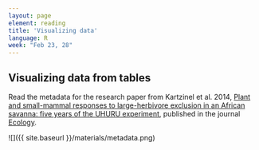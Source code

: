 ```yaml
---
layout: page
element: reading
title: 'Visualizing data'
language: R
week: "Feb 23, 28"
---
```


## Visualizing data from tables

Read the metadata for the research paper from Kartzinel et al. 2014, [Plant and small-mammal responses to large-herbivore exclusion in an African savanna: five years of the UHURU experiment](https://esapubs.org/archive/ecol/E095/064/metadata.php), published in the journal [Ecology](https://esajournals.onlinelibrary.wiley.com/doi/10.1890/13-1023R.1).

![]({{ site.baseurl }}/materials/metadata.png)

